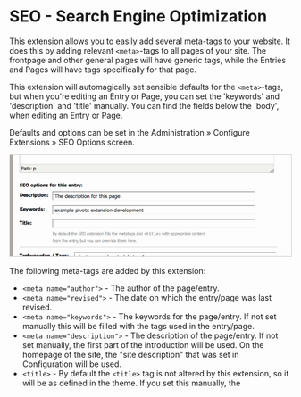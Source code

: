 SEO - Search Engine Optimization
================================

This extension allows you to easily add several meta-tags to your website. It does
this by adding relevant `<meta>`-tags to all pages of your site. The frontpage and
other general pages will have generic tags, while the Entries and Pages will have
tags specifically for that page.

This extension will automagically set sensible defaults for the `<meta>`-tags,
but when you're editing an Entry or Page, you can set the 'keywords' and 'description'
and 'title' manually. You can find the fields below the 'body', when editing an
Entry or Page.

Defaults and options can be set in the Administration &raquo; Configure Extensions
 &raquo; SEO Options screen. 

<img src="extensions/seo/docs/seo.png" alt="screenshot" style='border: 1px solid #CCC;'/>

The following meta-tags are added by this extension:

- `<meta name="author">` - The author of the page/entry.
- `<meta name="revised">` - The date on which the entry/page was last revised.
- `<meta name="keywords">` - The keywords for the page/entry. If not set manually
  this will be filled with the tags used in the entry/page.
- `<meta name="description">` - The description of the page/entry. If not set
  manually, the first part of the introduction will be used. On the homepage of 
  the site, the "site description" that was set in Configuration will be used.
- `<title>` - By default the `<title>` tag is not altered by this extension, so
  it will be as defined in the theme. If you set this manually, the <title>-tag
  in the HTML will be changed by the extension.

Note that this extension will _not_ magically make your site be the first result
on Google, whenever someone is searching for a term that is used on your site.
Having the search engines give your site a good ranking takes a lot of work, and
this extension takes care of _some_ of that work.
Here are some other things you might want to look into, if you want to make sure
that your site is indexed properly in the search engines:

 - Write relevant content.
 - Make sure your HTML is semantic. Use `<h1>` for the first header, etc.
 - Enable 'mod_rewrite' on your website.
 - Don't be fooled by people who tell you they can get your site to a top position without effort.
 - Write relevant content. (this is so important, it's listed twice)

To learn more about properly optimizing your site for the search engines, read this
relevant document by Google "[Search Engine Optimization Starter Guide](http://www.google.com/webmasters/docs/search-engine-optimization-starter-guide.pdf)"

